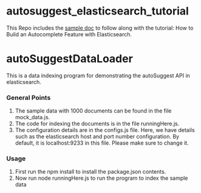 # autosuggest_elasticsearch_tutorial
This Repo includes the [sample doc](blog_06_autoSuggest_dataSet.js) to follow along with the tutorial: How to Build an Autocomplete Feature with Elasticsearch.

# autoSuggestDataLoader

This is a data indexing program for demonstrating the autoSuggest API in elasticsearch.

### General Points

1. The sample data with 1000 documents can be found in the file mock_data.js. 
2. The code for indexing the documents is in the file runningHere.js.
3. The configuration details are in the configs.js file. Here, we have details such as the elasticsearch host and port number configuration. By default, it is localhost:9233 in this file. Please make sure to change it.

### Usage

1. First run the npm install to install the package.json contents.
2. Now run node runningHere.js to run the program to index the sample data
